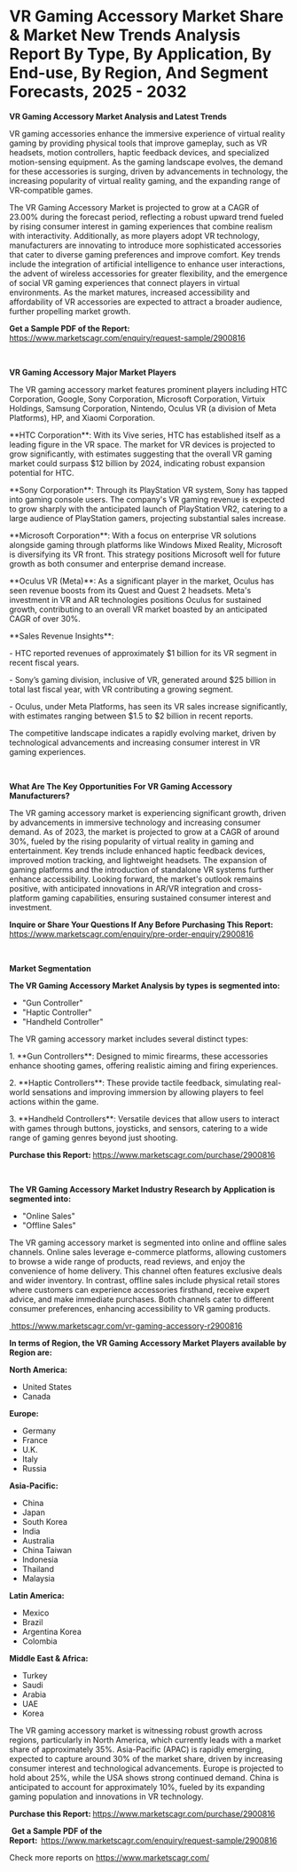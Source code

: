 <p><h1>VR Gaming Accessory Market Share & Market New Trends Analysis Report By Type, By Application, By End-use, By Region, And Segment Forecasts, 2025 - 2032</h1></p><p><strong>VR Gaming Accessory Market Analysis and Latest Trends</strong></p>
<p><p>VR gaming accessories enhance the immersive experience of virtual reality gaming by providing physical tools that improve gameplay, such as VR headsets, motion controllers, haptic feedback devices, and specialized motion-sensing equipment. As the gaming landscape evolves, the demand for these accessories is surging, driven by advancements in technology, the increasing popularity of virtual reality gaming, and the expanding range of VR-compatible games.</p><p>The VR Gaming Accessory Market is projected to grow at a CAGR of 23.00% during the forecast period, reflecting a robust upward trend fueled by rising consumer interest in gaming experiences that combine realism with interactivity. Additionally, as more players adopt VR technology, manufacturers are innovating to introduce more sophisticated accessories that cater to diverse gaming preferences and improve comfort. Key trends include the integration of artificial intelligence to enhance user interactions, the advent of wireless accessories for greater flexibility, and the emergence of social VR gaming experiences that connect players in virtual environments. As the market matures, increased accessibility and affordability of VR accessories are expected to attract a broader audience, further propelling market growth.</p></p>
<p><strong>Get a Sample PDF of the Report:&nbsp;</strong> <a href="https://www.marketscagr.com/enquiry/request-sample/2900816?utm_campaign=2462&utm_medium=2&utm_source=Github&utm_content=ia&utm_term=16032025&utm_id=vr-gaming-accessory">https://www.marketscagr.com/enquiry/request-sample/2900816</a></p>
<p>&nbsp;</p>
<p><strong>VR Gaming Accessory Major Market Players</strong></p>
<p><p>The VR gaming accessory market features prominent players including HTC Corporation, Google, Sony Corporation, Microsoft Corporation, Virtuix Holdings, Samsung Corporation, Nintendo, Oculus VR (a division of Meta Platforms), HP, and Xiaomi Corporation. </p><p>**HTC Corporation**: With its Vive series, HTC has established itself as a leading figure in the VR space. The market for VR devices is projected to grow significantly, with estimates suggesting that the overall VR gaming market could surpass $12 billion by 2024, indicating robust expansion potential for HTC.</p><p>**Sony Corporation**: Through its PlayStation VR system, Sony has tapped into gaming console users. The company's VR gaming revenue is expected to grow sharply with the anticipated launch of PlayStation VR2, catering to a large audience of PlayStation gamers, projecting substantial sales increase.</p><p>**Microsoft Corporation**: With a focus on enterprise VR solutions alongside gaming through platforms like Windows Mixed Reality, Microsoft is diversifying its VR front. This strategy positions Microsoft well for future growth as both consumer and enterprise demand increase.</p><p>**Oculus VR (Meta)**: As a significant player in the market, Oculus has seen revenue boosts from its Quest and Quest 2 headsets. Meta's investment in VR and AR technologies positions Oculus for sustained growth, contributing to an overall VR market boasted by an anticipated CAGR of over 30%.</p><p>**Sales Revenue Insights**: </p><p>- HTC reported revenues of approximately $1 billion for its VR segment in recent fiscal years. </p><p>- Sony’s gaming division, inclusive of VR, generated around $25 billion in total last fiscal year, with VR contributing a growing segment.</p><p>- Oculus, under Meta Platforms, has seen its VR sales increase significantly, with estimates ranging between $1.5 to $2 billion in recent reports.</p><p>The competitive landscape indicates a rapidly evolving market, driven by technological advancements and increasing consumer interest in VR gaming experiences.</p></p>
<p>&nbsp;</p>
<p><strong>What Are The Key Opportunities For VR Gaming Accessory Manufacturers?</strong></p>
<p><p>The VR gaming accessory market is experiencing significant growth, driven by advancements in immersive technology and increasing consumer demand. As of 2023, the market is projected to grow at a CAGR of around 30%, fueled by the rising popularity of virtual reality in gaming and entertainment. Key trends include enhanced haptic feedback devices, improved motion tracking, and lightweight headsets. The expansion of gaming platforms and the introduction of standalone VR systems further enhance accessibility. Looking forward, the market's outlook remains positive, with anticipated innovations in AR/VR integration and cross-platform gaming capabilities, ensuring sustained consumer interest and investment.</p></p>
<p><strong>Inquire or Share Your Questions If Any Before Purchasing This Report:</strong> <a href="https://www.marketscagr.com/enquiry/pre-order-enquiry/2900816?utm_campaign=2462&utm_medium=2&utm_source=Github&utm_content=ia&utm_term=16032025&utm_id=vr-gaming-accessory">https://www.marketscagr.com/enquiry/pre-order-enquiry/2900816</a></p>
<p>&nbsp;</p>
<p><strong>Market Segmentation</strong></p>
<p><strong>The VR Gaming Accessory Market Analysis by types is segmented into:</strong></p>
<p><ul><li>"Gun Controller"</li><li>"Haptic Controller"</li><li>"Handheld Controller"</li></ul></p>
<p><p>The VR gaming accessory market includes several distinct types:</p><p>1. **Gun Controllers**: Designed to mimic firearms, these accessories enhance shooting games, offering realistic aiming and firing experiences.</p><p>   </p><p>2. **Haptic Controllers**: These provide tactile feedback, simulating real-world sensations and improving immersion by allowing players to feel actions within the game.</p><p>3. **Handheld Controllers**: Versatile devices that allow users to interact with games through buttons, joysticks, and sensors, catering to a wide range of gaming genres beyond just shooting.</p></p>
<p><strong>Purchase this Report:&nbsp;</strong><a href="https://www.marketscagr.com/purchase/2900816?utm_campaign=2462&utm_medium=2&utm_source=Github&utm_content=ia&utm_term=16032025&utm_id=vr-gaming-accessory">https://www.marketscagr.com/purchase/2900816</a></p>
<p>&nbsp;</p>
<p><strong>The VR Gaming Accessory Market Industry Research by Application is segmented into:</strong></p>
<p><ul><li>"Online Sales"</li><li>"Offline Sales"</li></ul></p>
<p><p>The VR gaming accessory market is segmented into online and offline sales channels. Online sales leverage e-commerce platforms, allowing customers to browse a wide range of products, read reviews, and enjoy the convenience of home delivery. This channel often features exclusive deals and wider inventory. In contrast, offline sales include physical retail stores where customers can experience accessories firsthand, receive expert advice, and make immediate purchases. Both channels cater to different consumer preferences, enhancing accessibility to VR gaming products.</p></p>
<p><a href="https://www.marketscagr.com/vr-gaming-accessory-r2900816?utm_campaign=2462&utm_medium=2&utm_source=Github&utm_content=ia&utm_term=16032025&utm_id=vr-gaming-accessory">&nbsp;https://www.marketscagr.com/vr-gaming-accessory-r2900816</a></p>
<p><strong>In terms of Region, the VR Gaming Accessory Market Players available by Region are:</strong></p>
<p>
    <p> <strong> North America: </strong>
        <ul>
            <li>United States</li>
            <li>Canada</li>
        </ul>
        </p> 
    <p> <strong> Europe: </strong>
        <ul>
            <li>Germany</li>
            <li>France</li>
            <li>U.K.</li>
            <li>Italy</li>
            <li>Russia</li>
        </ul>
        </p> 
    <p> <strong> Asia-Pacific: </strong>
        <ul>
            <li>China</li>
            <li>Japan</li>
            <li>South Korea</li>
            <li>India</li>
            <li>Australia</li>
            <li>China Taiwan</li>
            <li>Indonesia</li>
            <li>Thailand</li>
            <li>Malaysia</li>
        </ul>
        </p> 
    <p> <strong> Latin America: </strong>
        <ul>
            <li>Mexico</li>
            <li>Brazil</li>
            <li>Argentina Korea</li>
            <li>Colombia</li>
        </ul>
        </p> 
    <p> <strong> Middle East & Africa: </strong>
        <ul>
            <li>Turkey</li>
            <li>Saudi</li>
            <li>Arabia</li>
            <li>UAE</li>
            <li>Korea</li>
        </ul>
    </p>
    </p>
<p><p>The VR gaming accessory market is witnessing robust growth across regions, particularly in North America, which currently leads with a market share of approximately 35%. Asia-Pacific (APAC) is rapidly emerging, expected to capture around 30% of the market share, driven by increasing consumer interest and technological advancements. Europe is projected to hold about 25%, while the USA shows strong continued demand. China is anticipated to account for approximately 10%, fueled by its expanding gaming population and innovations in VR technology.</p></p>
<p><strong>Purchase this Report: </strong><a href="https://www.marketscagr.com/purchase/2900816?utm_campaign=2462&utm_medium=2&utm_source=Github&utm_content=ia&utm_term=16032025&utm_id=vr-gaming-accessory">https://www.marketscagr.com/purchase/2900816</a></p>
<p>&nbsp;<strong>Get a Sample PDF of the Report:&nbsp;&nbsp;</strong><a href="https://www.marketscagr.com/enquiry/request-sample/2900816?utm_campaign=2462&utm_medium=2&utm_source=Github&utm_content=ia&utm_term=16032025&utm_id=vr-gaming-accessory">https://www.marketscagr.com/enquiry/request-sample/2900816</a></p>
<p><strong></strong></p>
<p>Check more reports on <a href="https://www.marketscagr.com/?utm_campaign=2462&utm_medium=2&utm_source=Github&utm_content=ia&utm_term=16032025&utm_id=vr-gaming-accessory">https://www.marketscagr.com/</a></p>